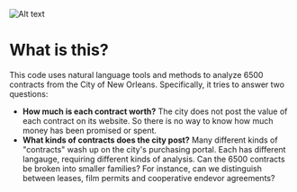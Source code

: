 ![Alt text](https://s3-us-west-2.amazonaws.com/lensnola/images/Working.png)

# What is this?

This code uses natural language tools and methods to analyze 6500 contracts from the City of New Orleans. Specifically, it tries to answer two questions:

  -  **How much is each contract worth?** The city does not post the value of each contract on its website. So there is no way to know how much money has been promised or spent.  
  - **What kinds of contracts does the city post?** Many different kinds of "contracts" wash up on the city's purchasing portal. Each has different langauge, requiring different kinds of analysis. Can the 6500 contracts be broken into smaller families? For instance, can we distinguish between leases, film permits and cooperative endevor agreements? 


